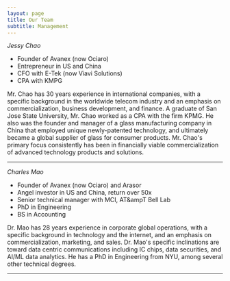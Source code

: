 ```yaml
---
layout: page
title: Our Team
subtitle: Management
---
```


*Jessy Chao*
* Founder of Avanex (now Ociaro)
* Entrepreneur in US and China
* CFO with E-Tek (now Viavi Solutions)
* CPA with KMPG

Mr. Chao has 30 years experience in international companies, with a specific background in the worldwide telecom industry and an emphasis on commercialization, business development, and finance. A graduate of San Jose State University, Mr. Chao worked as a CPA with the firm KPMG. He also was the founder and manager of a glass manufacturing company in China that employed unique newly-patented technology, and ultimately became a global supplier of glass for consumer products. Mr. Chao's primary focus consistently has been in financially viable commercialization of advanced technology products and solutions.

_______

*Charles Mao*
* Founder of Avanex (now Ociaro) and Arasor
* Angel investor in US and China, return over 50x
* Senior technical manager with MCI, AT&ampT Bell Lab
* PhD in Engineering
* BS in Accounting

Dr. Mao has 28 years experience in corporate global operations, with a specific background in technology and the internet, and an emphasis on commercialization, marketing, and sales. Dr. Mao's specific inclinations are toward data centric communications including IC chips, data securities, and AI/ML data analytics. He has a PhD in Engineering from NYU, among several other technical degrees.

_______